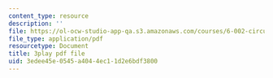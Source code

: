 ```yaml
---
content_type: resource
description: ''
file: https://ol-ocw-studio-app-qa.s3.amazonaws.com/courses/6-002-circuits-and-electronics-spring-2007/3edee45e0545a4044ec11d2e6bdf3800_2vHGYdepKLw.pdf
file_type: application/pdf
resourcetype: Document
title: 3play pdf file
uid: 3edee45e-0545-a404-4ec1-1d2e6bdf3800
---
```

